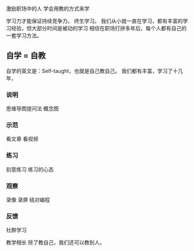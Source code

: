 激励职场中的人
学会用教的方式来学

学习力才能保证持续竞争力。
终生学习。
我们从小就一直在学习，都有丰富的学习经验，但大部分时间是被动的学习
相信在职场打拼多年后，每个人都有自己的一套学习方法。

## 自学 = 自教
自学的英文是：Self-taught，也就是自己教自己。
我们都有丰富，学习了十几年，

### 说明
思维导图提问法
概念图

### 示范
看文章
看视频

### 练习
刻意练习
练习的心态

### 观察
录像
录屏
结对编程

### 反馈
社群学习

教学相长
除了教自己，我们还可以教别人。